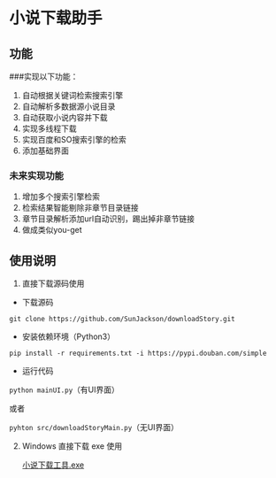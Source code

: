 # 小说下载助手

## 功能

###实现以下功能：
1. 自动根据关键词检索搜索引擎
2. 自动解析多数据源小说目录
3. 自动获取小说内容并下载
4. 实现多线程下载
5. 实现百度和SO搜索引擎的检索
6. 添加基础界面

### 未来实现功能
1. 增加多个搜索引擎检索
2. 检索结果智能剔除非章节目录链接
3. 章节目录解析添加url自动识别，踢出掉非章节链接
4. 做成类似you-get

## 使用说明

1. 直接下载源码使用
- 下载源码

`git clone https://github.com/SunJackson/downloadStory.git`
- 安装依赖环境（Python3）

`pip install -r requirements.txt -i https://pypi.douban.com/simple`
- 运行代码

`python mainUI.py`（有UI界面）

或者

`pyhton src/downloadStoryMain.py`（无UI界面）

2. Windows 直接下载 exe 使用

    [小说下载工具.exe](https://github.com/SunJackson/downloadStory/releases/tag/0.1.0)

